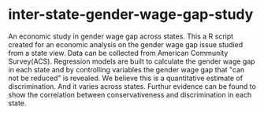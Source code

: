 # inter-state-gender-wage-gap-study
An economic study in gender wage gap across states.
This a R script created for an economic analysis on the gender wage gap issue studied from a state view. 
Data can be collected from American Community Survey(ACS). 
Regression models are built to calculate the gender wage gap in each state and by controlling variables the gender wage gap
that "can not be reduced" is revealed. We believe this is a quantitative estimate of discrimination. And it varies across 
states.
Furthur evidence can be found to show the correlation between conservativeness and discrimination in each state.
